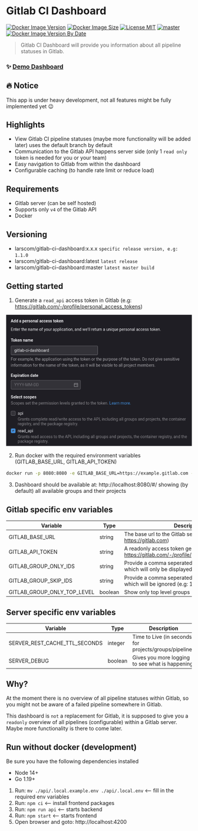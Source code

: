 # Gitlab CI Dashboard

[![Docker Image Version](https://img.shields.io/docker/v/larscom/gitlab-ci-dashboard?sort=semver&label=latest%20release&color=blue)](https://hub.docker.com/r/larscom/gitlab-ci-dashboard)
[![Docker Image Size](https://img.shields.io/docker/image-size/larscom/gitlab-ci-dashboard?sort=semver)](https://hub.docker.com/r/larscom/gitlab-ci-dashboard)
[![License MIT](https://img.shields.io/badge/License-MIT-yellow.svg)](https://opensource.org/licenses/MIT)
[![master](https://github.com/larscom/gitlab-ci-dashboard/actions/workflows/master-build.yml/badge.svg?branch=master)](https://github.com/larscom/gitlab-ci-dashboard)
[![Docker Image Version By Date](https://img.shields.io/docker/v/larscom/gitlab-ci-dashboard?color=violet&label=latest%20build&sort=date)](https://hub.docker.com/r/larscom/gitlab-ci-dashboard/tags?page=1&name=master)


> Gitlab CI Dashboard will provide you information about all pipeline statuses in Gitlab.

### ✨ [Demo Dashboard](https://gitlab-ci-dashboard-g2yczvalwa-ez.a.run.app)

## :fire: Notice

This app is under heavy development, not all features might be fully implemented yet :wink:

## Highlights

- View Gitlab CI pipeline statuses (maybe more functionality will be added later) uses the default branch by default
- Communication to the Gitlab API happens server side (only 1 `read only` token is needed for you or your team)
- Easy navigation to Gitlab from within the dashboard
- Configurable caching (to handle rate limit or reduce load)

## Requirements

- Gitlab server (can be self hosted)
- Supports only `v4` of the Gitlab API
- Docker

## Versioning

- larscom/gitlab-ci-dashboard:x.x.x `specific release version, e.g: 1.1.0`
- larscom/gitlab-ci-dashboard:latest `latest release`
- larscom/gitlab-ci-dashboard:master `latest master build`

## Getting started

1. Generate a `read_api` access token in Gitlab (e.g: https://gitlab.com/-/profile/personal_access_tokens)

![Access Token](https://github.com/larscom/gitlab-ci-dashboard/blob/master/.github/img/access_token.png)

2. Run docker with the required environment variables (GITLAB_BASE_URL, GITLAB_API_TOKEN)

```bash
docker run -p 8080:8080 -e GITLAB_BASE_URL=https://example.gitlab.com -e GITLAB_API_TOKEN=my_token larscom/gitlab-ci-dashboard
```

3. Dashboard should be available at: http://localhost:8080/#/ showing (by default) all available groups and their projects

## Gitlab specific env variables

| Variable                    | Type    | Description                                                                                            | Required | Default |
| --------------------------- | ------- | ------------------------------------------------------------------------------------------------------ | -------- | ------- |
| GITLAB_BASE_URL             | string  | The base url to the Gitlab server (e.g: https://gitlab.com)                                            | yes      |         |
| GITLAB_API_TOKEN            | string  | A readonly access token generated in Gitlab (see: https://gitlab.com/-/profile/personal_access_tokens) | yes      |         |
| GITLAB_GROUP_ONLY_IDS       | string  | Provide a comma seperated string of group ids which will only be displayed (e.g: 123,789,888)          | no       |         |
| GITLAB_GROUP_SKIP_IDS       | string  | Provide a comma seperated string of group ids which will be ignored (e.g: 123,789,888)                 | no       |         |
| GITLAB_GROUP_ONLY_TOP_LEVEL | boolean | Show only top level groups                                                                             | no       | false   |

## Server specific env variables

| Variable                      | Type    | Description                                             | Default |
| ----------------------------- | ------- | ------------------------------------------------------- | ------- |
| SERVER_REST_CACHE_TTL_SECONDS | integer | Time to Live (in seconds) for projects/groups/pipelines | 10      |
| SERVER_DEBUG                  | boolean | Gives you more logging to see what is happening         | false   |

## Why?

At the moment there is no overview of all pipeline statuses within Gitlab, so you might not be aware of a failed pipeline somewhere in Gitlab.

This dashboard is `not` a replacement for Gitlab, it is supposed to give you a `readonly` overview of all pipelines (configurable) within a Gitlab server. Maybe more functionality is there to come later.

## Run without docker (development)

Be sure you have the following dependencies installed
- Node 14+
- Go 1.19+

1. Run: `mv ./api/.local.example.env ./api/.local.env` <-- fill in the required env variables
2. Run: `npm ci` <-- install frontend packages
3. Run: `npm run api` <-- starts backend
4. Run: `npm start` <-- starts frontend
5. Open browser and goto: http://localhost:4200
